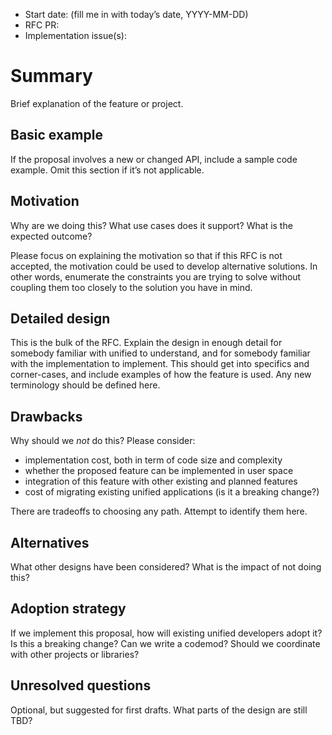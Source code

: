 *   Start date: (fill me in with today’s date, YYYY-MM-DD)
*   RFC PR: <!-- leave this empty -->
*   Implementation issue(s): <!-- leave this empty -->

# Summary

Brief explanation of the feature or project.

## Basic example

If the proposal involves a new or changed API, include a sample code example.
Omit this section if it’s not applicable.

## Motivation

Why are we doing this?
What use cases does it support?
What is the expected outcome?

Please focus on explaining the motivation so that if this RFC is not accepted,
the motivation could be used to develop alternative solutions.
In other words, enumerate the constraints you are trying to solve without
coupling them too closely to the solution you have in mind.

## Detailed design

This is the bulk of the RFC.
Explain the design in enough detail for somebody familiar with unified to
understand, and for somebody familiar with the implementation to implement.
This should get into specifics and corner-cases, and include examples of how the
feature is used.
Any new terminology should be defined here.

## Drawbacks

Why should we *not* do this?
Please consider:

*   implementation cost, both in term of code size and complexity
*   whether the proposed feature can be implemented in user space
*   integration of this feature with other existing and planned features
*   cost of migrating existing unified applications (is it a breaking change?)

There are tradeoffs to choosing any path.
Attempt to identify them here.

## Alternatives

What other designs have been considered?
What is the impact of not doing this?

## Adoption strategy

If we implement this proposal, how will existing unified developers adopt it?
Is this a breaking change?
Can we write a codemod?
Should we coordinate with other projects or libraries?

## Unresolved questions

Optional, but suggested for first drafts.
What parts of the design are still TBD?
